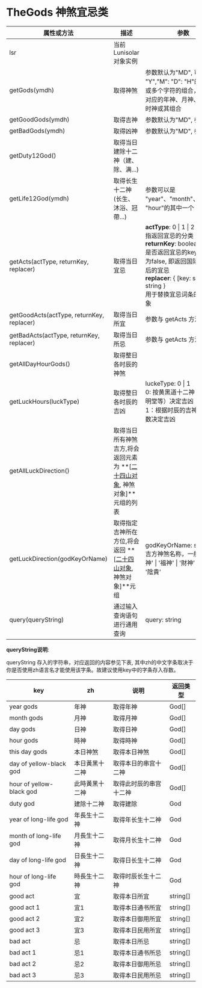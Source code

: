 
# TheGods 神煞宜忌类

<Badge type="info" vertical="middle" text="theGods插件"/>

| 属性或方法  | 描述 | 参数  | 返回类型 |
| --- | ---  | --- | --- |
| lsr | 当前Lunisolar对象实例  | | [Lunisolar](./lunisolarClass.md) |
| getGods(ymdh) | 取得神煞 | 参数默认为"MD", 可以是 "Y","M": "D": "H"的任一个或多个字符的组合，返回其对应的年神、月神、日神、时神或其组合 | [God[]](./god.md) |
| getGoodGods(ymdh) | 取得吉神 | 参数默认为"MD", 参数同上 | [God[]](./god.md) |
| getBadGods(ymdh) | 取得凶神 | 参数默认为"MD", 参数同上 | [God[]](./god.md) |
| getDuty12God() | 取得当日建除十二神（建、除、满...) | | [God](./god.md) |
| getLife12God(ymdh) | 取得长生十二神(长生、沐浴、冠帶...) | 参数可以是 "year"、"month"、"day"、 "hour"的其中一个 | [God](./god.md) |
| getActs(actType, returnKey, replacer) | 取得当日宜忌 | **actType**: 0 \| 1 \| 2 \| 3 <br> 指返回宜忌的分类<br> **returnKey**: boolean<br> 是否返回宜忌的key，默认为false, 即返回国际化翻译后的宜忌<br> **replacer**: { [key: string]\: string } <br> 用于替换宜忌词条的字典对象| {good\: string[], bad\: string[]} |
| getGoodActs(actType, returnKey, replacer) | 取得当日所宜 | 参数与 getActs 方法一致 | string[] |
| getBadActs(actType, returnKey, replacer) | 取得当日所忌 | 参数与 getActs 方法一致 | string[] |
| getAllDayHourGods() | 取得整日各时辰的神煞 |  | God[][] |
| getLuckHours(luckType) | 取得整日各时辰的吉凶 | luckeType: 0 \| 1 <br> 0: 按黄黑道十二神（即青龙明堂等）决定吉凶<br> 1：根据时辰的吉神凶神个数决定吉凶 | number[] |
|getAllLuckDirection() | 取得当日所有神煞吉方,将会返回元素为 **[[二十四山对象](./direction24.md), 神煞对象]**元组的列表 || **[[Direction24](./direction24.md), God][]** |
|getLuckDirection(godKeyOrName) | 取得指定吉神所在方位,将会返回 **[[二十四山对象](./direction24.md), 神煞对象]**元组 | godKeyOrName: string<br>吉方神煞名称，一般为 '喜神' \| '福神' \| '財神' \| '陽貴' \| '陰貴' | **[Direction24, God]** |
| query(queryString) | 通过输入查询语句进行通用查询 | query: string | God \| God[] \| string[] \| null |

**queryString说明**:

queryString 存入的字符串，对应返回的内容参见下表, 其中zh的中文字条取决于你是否使用zh语言名才能使用该字条。故建议使用key中的字条存入存数。

| key | zh | 说明 | 返回类型 |
|---| ---  | --- | ---- |
| year gods  | 年神 | 取得年神 | God[] |
| month gods  | 月神 | 取得月神 | God[] |
| day gods  | 日神 | 取得日神 | God[] |
| hour gods  | 時神 | 取得時神 | God[] |
| this day gods  | 本日神煞 | 取得本日神煞 | God[] |
| day of yellow-black god  | 本日黃黑十二神 | 取得本日的串宫十二神 | God[] |
| hour of yellow-black god  | 此時黃黑十二神 | 取得此时辰的串宫十二神 | God[] |
| duty god | 建除十二神 | 取得建除 | God |
| year of long-life god | 年長生十二神 | 取得年长生十二神 | God |
| month of long-life god | 月長生十二神 | 取得月长生十二神 | God |
| day of long-life god | 日長生十二神 | 取得日长生十二神 | God |
| hour of long-life god | 時長生十二神 | 取得时辰长生十二神 | God |
| good act | 宜 | 取得本日所宜 | string[] |
| good act 1 | 宜1 | 取得本日通书所宜 | string[] |
| good act 2 | 宜2 | 取得本日御用所宜 | string[] |
| good act 3 | 宜3 | 取得本日民用所宜 | string[] |
| bad act | 忌 | 取得本日所忌 | string[] |
| bad act 1 | 忌1 | 取得本日通书所忌  | string[] |
| bad act 2 | 忌2 | 取得本日御用所忌 | string[] |
| bad act 3 | 忌3 | 取得本日民用所忌 | string[] |